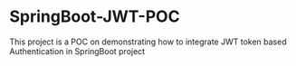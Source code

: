 # SpringBoot-JWT-POC
This project is a POC on demonstrating how to integrate JWT token based Authentication in SpringBoot project
